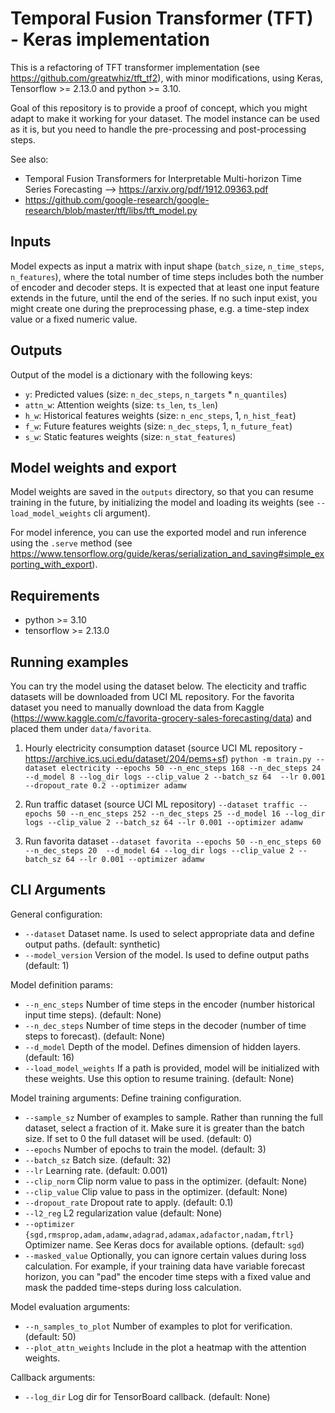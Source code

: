 # Temporal Fusion Transformer (TFT) - Keras implementation
This is a refactoring of TFT transformer implementation
(see https://github.com/greatwhiz/tft_tf2), with minor modifications,
using Keras, Tensorflow >= 2.13.0 and python >= 3.10.

Goal of this repository is to provide a proof of concept, which you 
might adapt to make it working for your dataset. The model instance 
can be used as it is, but you need to handle the pre-processing and 
post-processing steps.

See also:
* Temporal Fusion Transformers for Interpretable Multi-horizon Time Series Forecasting --> https://arxiv.org/pdf/1912.09363.pdf
* https://github.com/google-research/google-research/blob/master/tft/libs/tft_model.py


## Inputs
Model expects as input a matrix with input shape 
(`batch_size`, `n_time_steps`, `n_features`), where the total number
of time steps includes both the number of encoder and decoder steps.
It is expected that at least one input feature extends in the future, 
until the end of the series. If no such input exist, you might create 
one during the preprocessing phase, e.g. a time-step index value or 
a fixed numeric value.  

## Outputs
Output of the model is a dictionary with the following keys:
* `y`: Predicted values (size: `n_dec_steps`, `n_targets` * `n_quantiles`)
* `attn_w`: Attention weights (size: `ts_len`, `ts_len`)
* `h_w`: Historical features weights (size: `n_enc_steps`, 1, `n_hist_feat`)
* `f_w`: Future features weights (size: `n_dec_steps`, 1, `n_future_feat`)
* `s_w`: Static features weights (size: `n_stat_features`)

## Model weights and export
Model weights are saved in the `outputs` directory, so that you can
resume training in the future, by initializing the model and loading its weights
(see `--load_model_weights` cli argument).

For model inference, you can use the exported model and run inference using the
`.serve` method (see https://www.tensorflow.org/guide/keras/serialization_and_saving#simple_exporting_with_export).


## Requirements
* python >= 3.10
* tensorflow >= 2.13.0


## Running examples
You can try the model using the dataset below. The electicity and traffic
datasets will be downloaded from UCI ML repository. For the favorita dataset
you need to manually download the data from Kaggle 
(https://www.kaggle.com/c/favorita-grocery-sales-forecasting/data)
and placed them under ``data/favorita``. 


1. Hourly electricity consumption dataset (source UCI ML repository - https://archive.ics.uci.edu/dataset/204/pems+sf) 
`python -m train.py --dataset electricity --epochs 50 --n_enc_steps 168
--n_dec_steps 24 --d_model 8 --log_dir logs --clip_value 2 --batch_sz 64 
--lr 0.001 --dropout_rate 0.2 --optimizer adamw
`

2. Run traffic dataset (source UCI ML repository)
`--dataset traffic --epochs 50 --n_enc_steps 252 --n_dec_steps 25
--d_model 16 --log_dir logs --clip_value 2 --batch_sz 64
--lr 0.001 --optimizer adamw`

3. Run favorita dataset 
`--dataset favorita --epochs 50 --n_enc_steps 60 --n_dec_steps 20 
--d_model 64 --log_dir logs --clip_value 2 --batch_sz 64 --lr 0.001 --optimizer adamw`


## CLI Arguments
General configuration:
* `--dataset`          Dataset name. Is used to select appropriate data and define output paths. (default: synthetic)
* `--model_version`    Version of the model. Is used to define output paths (default: 1)

Model definition params:
* `--n_enc_steps`          Number of time steps in the encoder (number historical input time steps). (default: None)
* `--n_dec_steps`          Number of time steps in the decoder (number of time steps to forecast). (default: None)
* `--d_model`              Depth of the model. Defines dimension of hidden layers. (default: 16)
* `--load_model_weights`   If a path is provided, model will be initialized with these weights. Use this option to resume training. (default: None)

Model training arguments:
  Define training configuration.

* `--sample_sz`     Number of examples to sample. Rather than running the full dataset, select a fraction of it. Make sure it is greater than the batch size. If set to 0 the full dataset will be used. (default: 0)
* `--epochs`        Number of epochs to train the model. (default: 3)
* `--batch_sz`      Batch size. (default: 32)
* `--lr`            Learning rate. (default: 0.001)
* `--clip_norm`     Clip norm value to pass in the optimizer. (default: None)
* `--clip_value`    Clip value to pass in the optimizer. (default: None)
* `--dropout_rate`  Dropout rate to apply. (default: 0.1)
* `--l2_reg`        L2 regularization value (default: None)
* `--optimizer` `{sgd,rmsprop,adam,adamw,adagrad,adamax,adafactor,nadam,ftrl}`
                    Optimizer name. See Keras docs for available options. (default: `sgd`)
* `--masked_value`  Optionally, you can ignore certain values during loss 
                    calculation. For example, if your training data have variable 
                    forecast horizon, you can "pad" the encoder time steps with a fixed 
                    value and mask the padded time-steps during loss calculation. 

Model evaluation arguments:
* `--n_samples_to_plot`  Number of examples to plot for verification. (default: 50)
* `--plot_attn_weights`  Include in the plot a heatmap with the attention weights.

Callback arguments:
* `--log_dir`      Log dir for TensorBoard callback. (default: None)
